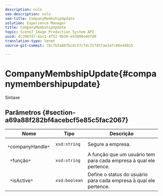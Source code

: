 ```yaml
---
description: nulo
seo-description: nulo
seo-title: CompanyMembshipUpdate
solution: Experience Manager
title: CompanyMembshipUpdate
topic: Scene7 Image Production System API
uuid: dc396fd7-6ac1-4f52-9b30-e43808edefd0
translation-type: tm+mt
source-git-commit: 7bc7b3a86fbcdc57cfdc31745fae3afc06e44b15

---
```



# CompanyMembshipUpdate{#companymembershipupdate}

Sintaxe

## Parâmetros {#section-a69a88f282bf4acebcf5e85c5fac2067}

| Nome | Tipo | Descrição |
|---|---|---|
| ` *`companyHandle`*` | `xsd:string` | Segure a empresa. |
| ` *`função`*` | `xsd:string` | A função que um usuário tem para cada empresa à qual ele pertence. |
| ` *`isActive`*` | `xsd:boolean` | Define o status do usuário para cada empresa à qual ele pertence. |

